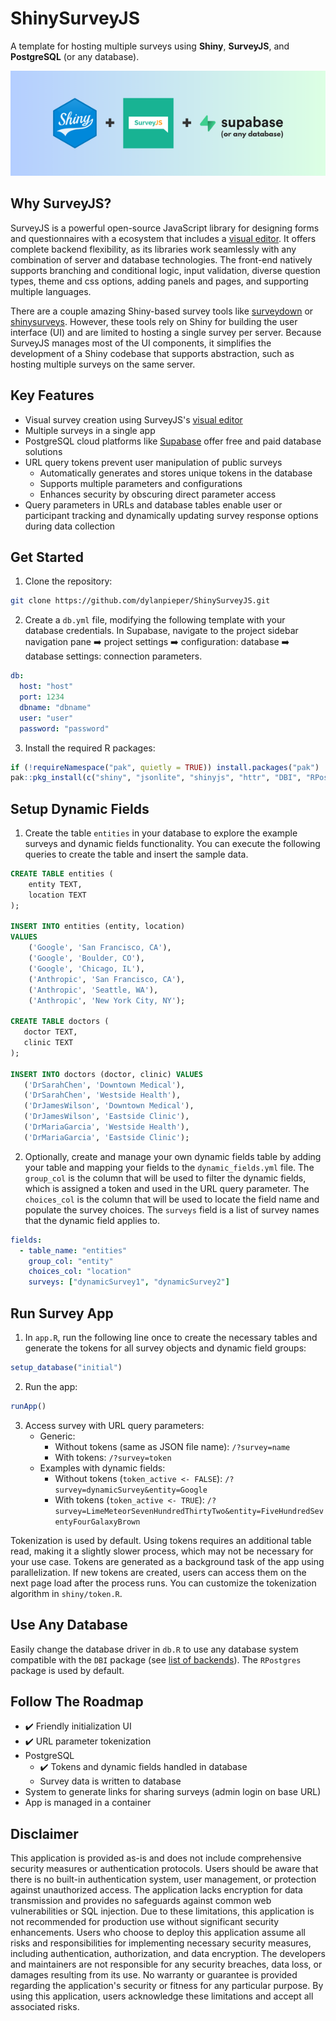 # ShinySurveyJS

A template for hosting multiple surveys using **Shiny**, **SurveyJS**, and **PostgreSQL** (or any database).

![](ShinySurveyJS.png)

## Why SurveyJS?

SurveyJS is a powerful open-source JavaScript library for designing forms and questionnaires with a ecosystem that includes a [visual editor](https://surveyjs.io/create-free-survey). It offers complete backend flexibility, as its libraries work seamlessly with any combination of server and database technologies. The front-end natively supports branching and conditional logic, input validation, diverse question types, theme and css options, adding panels and pages, and supporting multiple languages.

There are a couple amazing Shiny-based survey tools like [surveydown](https://github.com/surveydown-dev/surveydown) or [shinysurveys](https://github.com/jdtrat/shinysurveys). However, these tools rely on Shiny for building the user interface (UI) and are limited to hosting a single survey per server. Because SurveyJS manages most of the UI components, it simplifies the development of a Shiny codebase that supports abstraction, such as hosting multiple surveys on the same server.

## Key Features

-   Visual survey creation using SurveyJS's [visual editor](https://surveyjs.io/create-free-survey)
-   Multiple surveys in a single app
-   PostgreSQL cloud platforms like [Supabase](https://supabase.com/d) offer free and paid database solutions
-   URL query tokens prevent user manipulation of public surveys
    -   Automatically generates and stores unique tokens in the database
    -   Supports multiple parameters and configurations
    -   Enhances security by obscuring direct parameter access
-   Query parameters in URLs and database tables enable user or participant tracking and dynamically updating survey response options during data collection

## Get Started

1.  Clone the repository:

``` bash
git clone https://github.com/dylanpieper/ShinySurveyJS.git
```

2.  Create a `db.yml` file, modifying the following template with your database credentials. In Supabase, navigate to the project sidebar navigation pane ➡️ project settings ➡️ configuration: database ➡️ database settings: connection parameters.

``` yaml
db:
  host: "host"
  port: 1234
  dbname: "dbname"
  user: "user"
  password: "password"
```

3.  Install the required R packages:

``` r
if (!requireNamespace("pak", quietly = TRUE)) install.packages("pak")
pak::pkg_install(c("shiny", "jsonlite", "shinyjs", "httr", "DBI", "RPostgres", "yaml", "future"))
```

## Setup Dynamic Fields

1.  Create the table `entities` in your database to explore the example surveys and dynamic fields functionality. You can execute the following queries to create the table and insert the sample data.

``` sql
CREATE TABLE entities (
    entity TEXT,
    location TEXT
);

INSERT INTO entities (entity, location) 
VALUES 
    ('Google', 'San Francisco, CA'),
    ('Google', 'Boulder, CO'),
    ('Google', 'Chicago, IL'),
    ('Anthropic', 'San Francisco, CA'),
    ('Anthropic', 'Seattle, WA'),
    ('Anthropic', 'New York City, NY');
    
CREATE TABLE doctors (
   doctor TEXT,
   clinic TEXT
);

INSERT INTO doctors (doctor, clinic) VALUES
   ('DrSarahChen', 'Downtown Medical'),
   ('DrSarahChen', 'Westside Health'),
   ('DrJamesWilson', 'Downtown Medical'),
   ('DrJamesWilson', 'Eastside Clinic'),
   ('DrMariaGarcia', 'Westside Health'),
   ('DrMariaGarcia', 'Eastside Clinic');
```

2.  Optionally, create and manage your own dynamic fields table by adding your table and mapping your fields to the `dynamic_fields.yml` file. The `group_col` is the column that will be used to filter the dynamic fields, which is assigned a token and used in the URL query parameter. The `choices_col` is the column that will be used to locate the field name and populate the survey choices. The `surveys` field is a list of survey names that the dynamic field applies to.

``` yaml
fields:
  - table_name: "entities"
    group_col: "entity"
    choices_col: "location"
    surveys: ["dynamicSurvey1", "dynamicSurvey2"]
```

## Run Survey App

1.  In `app.R`, run the following line once to create the necessary tables and generate the tokens for all survey objects and dynamic field groups:

``` r
setup_database("initial")
```

2.  Run the app:

``` r
runApp()
```

3.  Access survey with URL query parameters:
    -   Generic:
        -   Without tokens (same as JSON file name): `/?survey=name`
        -   With tokens: `/?survey=token`
    -   Examples with dynamic fields:
        -   Without tokens (`token_active <- FALSE`): `/?survey=dynamicSurvey&entity=Google`
        -   With tokens (`token_active <- TRUE`): `/?survey=LimeMeteorSevenHundredThirtyTwo&entity=FiveHundredSeventyFourGalaxyBrown`

Tokenization is used by default. Using tokens requires an additional table read, making it a slightly slower process, which may not be necessary for your use case. Tokens are generated as a background task of the app using parallelization. If new tokens are created, users can access them on the next page load after the process runs. You can customize the tokenization algorithm in `shiny/token.R`.

## Use Any Database

Easily change the database driver in `db.R` to use any database system compatible with the `DBI` package (see [list of backends](https://github.com/r-dbi/backends#readme)). The `RPostgres` package is used by default.

## Follow The Roadmap

-   ✔️ Friendly initialization UI
-   ✔️ URL parameter tokenization
-   PostgreSQL
    -   ✔️ Tokens and dynamic fields handled in database
    -   Survey data is written to database
-   System to generate links for sharing surveys (admin login on base URL)
-   App is managed in a container

## Disclaimer

This application is provided as-is and does not include comprehensive security measures or authentication protocols. Users should be aware that there is no built-in authentication system, user management, or protection against unauthorized access. The application lacks encryption for data transmission and provides no safeguards against common web vulnerabilities or SQL injection. Due to these limitations, this application is not recommended for production use without significant security enhancements. Users who choose to deploy this application assume all risks and responsibilities for implementing necessary security measures, including authentication, authorization, and data encryption. The developers and maintainers are not responsible for any security breaches, data loss, or damages resulting from its use. No warranty or guarantee is provided regarding the application's security or fitness for any particular purpose. By using this application, users acknowledge these limitations and accept all associated risks.
